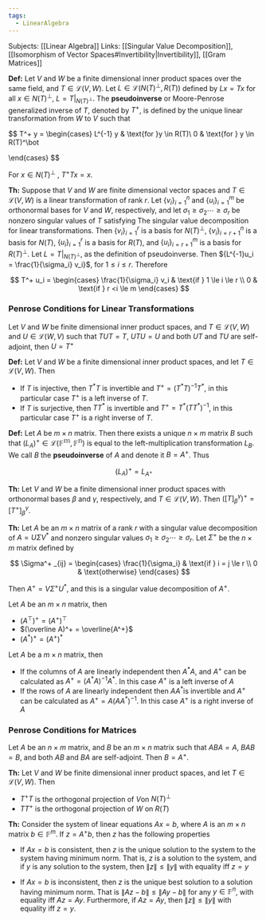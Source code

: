 ```yaml
---
tags:
  - LinearAlgebra
---
```

Subjects: [[Linear Algebra]]
Links: [[Singular Value Decomposition]], [[Isomorphism of Vector Spaces#Invertibility|Invertibility]], [[Gram Matrices]]

**Def:** Let $V$ and $W$ be a finite dimensional inner product spaces over the same field, and $T \in \mathcal L(V, W)$. Let $L \in \mathcal L(N(T)^\bot, R(T))$ defined by ${Lx =Tx}$ for all $x \in N(T)^\bot$, $L = T|_{N(T)^\bot}$. The **pseudoinverse** or Moore-Penrose generalized inverse of $T$, denoted by $T^+$, is defined by the unique linear transformation from $W$ to $V$ such that

$$ T^+ y = \begin{cases} L^{-1} y & \text{for }y \in R(T)\\ 0 & \text{for } y \in R(T)^\bot

\end{cases} $$

For $x \in N(T)^\bot$ , $T^+ Tx = x$.

********Th:******** Suppose that $V$ and $W$ are finite dimensional vector spaces and ${T \in \mathcal L(V,W)}$ is a linear transformation of rank $r$. Let $\{v_i\}_{i = 1}^n$ and $\{u_i\}_{i=1}^m$ be orthonormal bases for $V$ and $W$, respectively, and let ${\sigma_1 \ge \sigma_2 \cdots \ge \sigma_r}$ be nonzero singular values of $T$ satisfying The singular value decomposition for linear transformations. Then ${\{v_i\}_{i=1}^r}$ is a basis for $N(T)^\bot$, $\{v_i\}_{i = r+1}^n$ is a basis for $N(T)$, $\{u_i\}_{i= 1}^r$ is a basis for $R(T)$, and $\{u_i\}_{i =r+1}^m$ is a basis for $R(T)^\bot$. Let $L = T|_{N(T)^\bot}$, as the definition of pseudoinverse. Then ${L^{-1}u_i = \frac{1}{\sigma_i} v_i}$, for $1 \le i \le r$. Therefore

$$ T^+ u_i = \begin{cases} \frac{1}{\sigma_i} v_i & \text{if } 1 \le i \le r \\ 0 & \text{if } r <i \le m \end{cases} $$

### Penrose Conditions for Linear Transformations

Let $V$ and $W$ be finite dimensional inner product spaces, and ${T \in \mathcal L(V, W)}$ and $U \in \mathcal L(W, V)$ such that $TUT =T$, ${UTU = U}$ and both $UT$ and $TU$ are self-adjoint, then $U = T^+$

**Def:** Let $V$ and $W$ be a finite dimensional inner product spaces, and let $T \in \mathcal L(V, W)$. Then

- If $T$ is injective, then $T^* T$ is invertible and $T^+ = (T^*T)^{-1}T^*$, in this particular case $T^+$ is a left inverse of $T$.
- If $T$ is surjective, then $TT^*$ is invertible and ${T^+ = T^* (TT^*)^{-1}}$, in this particular case $T^+$ is a right inverse of $T$.

**Def:** Let $A$ be $m \times n$ matrix. Then there exists a unique $n \times m$ matrix $B$ such that $(L_A)^+ \in\mathcal L(\mathbb{F^m,F^n})$ is equal to the left-multiplication transformation $L_B$. We call $B$ the **pseudoinverse** of $A$ and denote it $B = A^+$. Thus

$$ (L_A)^+ = L_{A^+} $$

********Th:******** Let $V$ and $W$ be a finite dimensional inner product spaces with orthonormal bases $\beta$ and $\gamma$, respectively, and $T \in \mathcal L(V, W)$. Then ${([T]_\beta^\gamma)^+ = [T^+]_\beta^\gamma}$.

********Th:******** Let $A$ be an $m \times n$ matrix of a rank $r$ with a singular value decomposition of $A = U\Sigma V^*$ and nonzero singular values ${\sigma_1 \ge \sigma_2 \cdots \ge \sigma_r}$. Let $\Sigma^+$ be the $n \times m$ matrix defined by

$$ \Sigma^+ _{ij} = \begin{cases} \frac{1}{\sigma_i} & \text{if } i = j \le r \\ 0 & \text{otherwise} \end{cases} $$

Then $A^+ = V \Sigma^+ U^*$, and this is a singular value decomposition of $A^+$.

Let $A$ be an $m \times n$ matrix, then

- $(A^\top)^+ = (A^+)^\top$
- $(\overline A)^+ = \overline{A^+}$
- $(A^*)^+ = (A^+)^*$

Let $A$ be a $m \times n$ matrix, then

- If the columns of $A$ are linearly independent then $A^* A$, and $A^+$ can be calculated as $A^+ = (A^*A)^{-1}A^*$. In this case $A ^+$ is a left inverse of $A$
- If the rows of $A$ are linearly independent then $AA^*$is invertible and $A^+$ can be calculated as $A^+ = A(AA^*)^{-1}$. In this case $A ^+$ is a right inverse of $A$

### Penrose Conditions for Matrices
Let $A$ be an $n \times m$ matrix, and $B$ be an $m \times n$ matrix such that ${ABA = A}$, $BAB=B$, and both $AB$ and $BA$ are self-adjoint. Then $B = A^+$.

********Th:******** Let $V$ and $W$ be finite dimensional inner product spaces, and let ${T \in \mathcal L(V, W)}$. Then

- $T^+ T$ is the orthogonal projection of $V$on $N(T)^\bot$
- $TT^+$ is the orthogonal projection of $W$ on $R(T)$

********Th:******** Consider the system of linear equations $Ax = b$, where $A$ is an $m \times n$ matrix $b \in \mathbb F^m$. If $z = A^+ b$, then $z$ has the following properties

- If $Ax = b$ is consistent, then $z$ is the unique solution to the system to the system having minimum norm. That is, $z$ is a solution to the system, and if $y$ is any solution to the system, then ${\|z\| \le \|y\|}$ with equality iff $z = y$

- If $Ax = b$ is inconsistent, then $z$ is the unique best solution to a solution having minimum norm. That is ${\|Az -b \| \le \|Ay-b\|}$ for any $y \in \mathbb F^n$, with equality iff $Az = Ay$. Furthermore, if $Az=Ay$, then $\|z\| \le \|y\|$ with equality iff $z =y$.